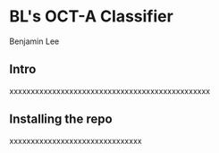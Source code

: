 # BL's OCT-A Classifier
Benjamin Lee

## Intro 
xxxxxxxxxxxxxxxxxxxxxxxxxxxxxxxxxxxxxxxxxxxxxxx

## Installing the repo
xxxxxxxxxxxxxxxxxxxxxxxxxxxxxxx



